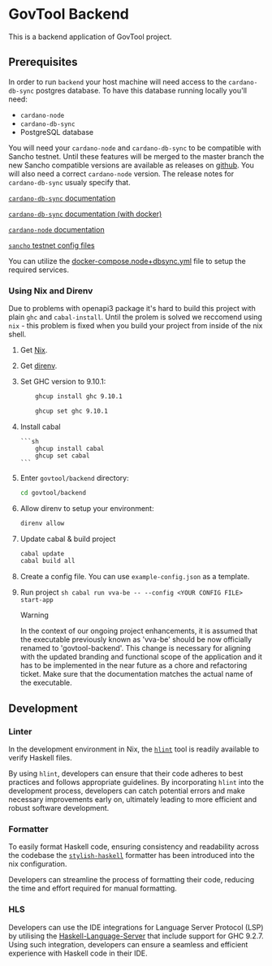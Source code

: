 # GovTool Backend

This is a backend application of GovTool project.

## Prerequisites

In order to run `backend` your host machine will need access to the `cardano-db-sync` postgres database. To have this database running locally you'll need:

- `cardano-node`
- `cardano-db-sync`
- PostgreSQL database

You will need your `cardano-node` and `cardano-db-sync` to be compatible with Sancho testnet. Until these features will be merged to the master branch the new Sancho compatible versions are available as releases on [github](https://github.com/IntersectMBO/cardano-db-sync/releases). You will also need a correct `cardano-node` version. The release notes for `cardano-db-sync` usualy specify that.

[`cardano-db-sync` documentation](https://github.com/IntersectMBO/cardano-db-sync/blob/master/doc/building-running.md)

[`cardano-db-sync` documentation (with docker)](https://github.com/IntersectMBO/cardano-db-sync/blob/master/doc/docker.md)

[`cardano-node` documentation](https://github.com/IntersectMBO/cardano-node/blob/master/README.rst)

[`sancho` testnet config files](https://sancho.network/tutorials/start-node/)

You can utilize the [docker-compose.node+dbsync.yml](../../scripts/govtool/docker-compose.node+dbsync.yml) file to setup the required services.

### Using Nix and Direnv

Due to problems with openapi3 package it's hard to build this project with plain `ghc` and `cabal-install`. Until the prolem is solved we reccomend using `nix` - this problem is fixed when you build your project from inside of the nix shell.

1.  Get [Nix](https://nixos.org/download).

2.  Get [direnv](https://direnv.net/).

3.  Set GHC version to 9.10.1:

    ```sh
        ghcup install ghc 9.10.1

        ghcup set ghc 9.10.1
    ```

4.  Install cabal

        ```sh
            ghcup install cabal
            ghcup set cabal
        ```

5.  Enter `govtool/backend` directory:

    ```sh
    cd govtool/backend
    ```

6.  Allow direnv to setup your environment:

    ```sh
    direnv allow
    ```

7.  Update cabal & build project
    ```sh
    cabal update
    cabal build all
    ```
8.  Create a config file. You can use `example-config.json` as a template.

9.  Run project
    `sh
    cabal run vva-be -- --config <YOUR CONFIG FILE> start-app
    `
    > [!WARNING]
    > In the context of our ongoing project enhancements, it is assumed that the executable previously known as 'vva-be' should be now officially renamed to 'govtool-backend'. This change is necessary for aligning with the updated branding and functional scope of the application and it has to be implemented in the near future as a chore and refactoring ticket. Make sure that the documentation matches the actual name of the executable.

## Development

### Linter

In the development environment in Nix, the [`hlint`](https://github.com/ndmitchell/hlint) tool is readily available to verify Haskell files.

By using `hlint`, developers can ensure that their code adheres to best practices and follows appropriate guidelines. By incorporating `hlint` into the development process, developers can catch potential errors and make necessary improvements early on, ultimately leading to more efficient and robust software development.

### Formatter

To easily format Haskell code, ensuring consistency and readability across the codebase the [`stylish-haskell`](https://github.com/haskell/stylish-haskell) formatter has been introduced into the nix configuration.

Developers can streamline the process of formatting their code, reducing the time and effort required for manual formatting.

### HLS

Developers can use the IDE integrations for Language Server Protocol (LSP) by utilising the [Haskell-Language-Server](https://github.com/haskell/haskell-language-server) that include support for GHC 9.2.7. Using such integration, developers can ensure a seamless and efficient experience with Haskell code in their IDE.
